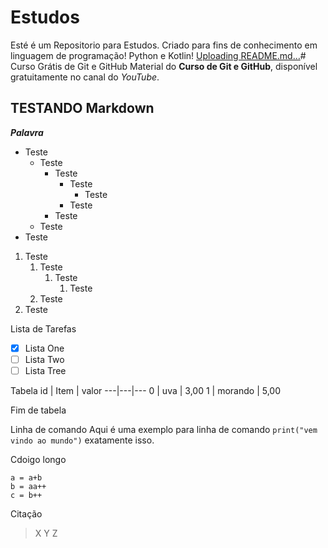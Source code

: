 # Estudos

Esté é um Repositorio para Estudos. 
Criado para fins de conhecimento em linguagem de programação! Python e Kotlin! [Uploading README.md…]()# Curso Grátis de Git e GitHub
Material do **Curso de Git e GitHub**, disponível gratuitamente no canal do *YouTube*.



## TESTANDO Markdown 
___Palavra___
* Teste
   * Teste
      * Teste
         * Teste
            * Teste 
         * Teste
      * Teste
  * Teste
* Teste

1. Teste
      1. Teste
          1. Teste
             1. Teste 
      2. Teste        
2. Teste

Lista de Tarefas
- [x] Lista One
- [ ] Lista Two
- [ ] Lista Tree

Tabela
id | Item | valor
---|---|---
0 | uva | 3,00
1 | morando | 5,00

Fim de tabela

Linha de comando
Aqui é uma exemplo para linha de comando `print("vem vindo ao mundo")` exatamente isso. 

Cdoigo longo
```
a = a+b
b = aa++
c = b++
```
Citação
> X
> Y
> Z
